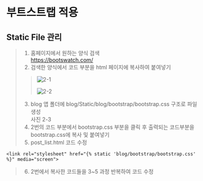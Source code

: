 # 부트스트랩 적용
## Static File 관리
> 1. 홈페이지에서 원하는 양식 검색  
https://bootswatch.com/
> 2. 검색한 양식에서 코드 부분을 html 페이지에 복사하여 붙여넣기  
>> ![2-1](https://user-images.githubusercontent.com/48504392/79462959-2de6a880-8033-11ea-8d38-e61fc5b04944.png)  
>>   
>> ![2-2](https://user-images.githubusercontent.com/48504392/79462976-350db680-8033-11ea-9c2b-1d6aa18be096.png)  
> 3. blog 앱 폴더에 blog/Static/blog/bootstrap/bootstrap.css 구조로 파일 생성  
사진 2-3  
> 4. 2번의 코드 부분에서 bootstrap.css 부분을 클릭 후 출력되는 코드부분을 bootstrap.css에 복사 및 붙여넣기  
> 5. post_list.html 코드 수정  
~~~
<link rel="stylesheet" href="{% static 'blog/bootstrap/bootstrap.css' %}" media="screen">
~~~
> 6. 2번에서 복사한 코드들을 3~5 과정 반복하여 코드 수정  
